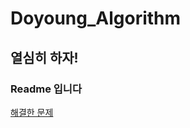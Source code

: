 # Doyoung_Algorithm
## 열심히 하자!
### Readme 입니다

[해결한 문제](https://www.acmicpc.net/problemset?user=dyim0403&user_solved=1)
